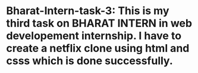 # Bharat-Intern-task-3: This is my third task on BHARAT INTERN in web developement internship. I have to create a netflix clone using html and csss which is done successfully.
